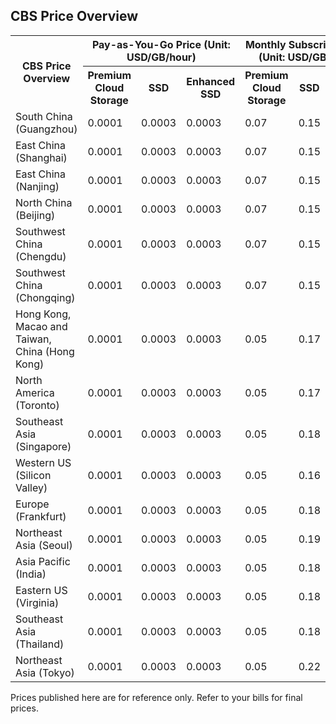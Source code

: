 <span id="CBS"></span>
## CBS Price Overview
<table>
	<tbody>
		<tr>
            <th style="width: 10%;" rowspan="2">CBS Price Overview</th>
            <th style="width: 50%;" colspan="3">Pay-as-You-Go Price (Unit: USD/GB/hour)</th>
            <th style="width: 50%;" colspan="3">Monthly Subscription Price (Unit: USD/GB/month)</th>
     </tr>
      <tr>
                <th>Premium Cloud Storage</th>
                <th>SSD</th>
                <th>Enhanced SSD</th>
                <th>Premium Cloud Storage</th>
                <th>SSD</th>
<th>Enhanced SSD</th>
            </tr>
            <tr>
                <td>South China (Guangzhou)</td>
                <td>0.0001</td>
                <td>0.0003</td>
                <td>0.0003</td>
                <td>0.07</td>
                <td>0.15</td>
                <td>0.15</td>
            </tr>
            <tr>
                <td>East China (Shanghai)</td>
                <td>0.0001</td>
                <td>0.0003</td>
                <td>0.0003</td>
                <td>0.07</td>
                <td>0.15</td>
                <td>0.15</td>
            </tr>    
                   <tr>
                <td>East China (Nanjing)</td>
                <td>0.0001</td>
                <td>0.0003</td>
                <td>0.0003</td>
                <td>0.07</td>
                <td>0.15</td>
                <td>0.15</td>
            </tr> 
            <tr>
                <td>North China (Beijing)</td>
                <td>0.0001</td>
                <td>0.0003</td>
                <td>0.0003</td>
                <td>0.07</td>
                <td>0.15</td>
                <td>0.15</td>
            </tr>
            <tr>
                <td>Southwest China (Chengdu)</td>
                <td>0.0001</td>
                <td>0.0003</td>
                <td>0.0003</td>
                <td>0.07</td>
                <td>0.15</td>
                <td>0.15</td>
            </tr>
            <tr>
                <td>Southwest China (Chongqing)</td>
                <td>0.0001</td>
                <td>0.0003</td>
                <td>0.0003</td>
                <td>0.07</td>
                <td>0.15</td>
                <td>0.15</td>
            </tr>
            <tr>
                <td>Hong Kong, Macao and Taiwan, China (Hong Kong)</td>
                <td>0.0001</td>
                <td>0.0003</td>
                <td>0.0003</td>
                <td>0.05</td>
                <td>0.17</td>
                <td>0.17</td>
            </tr>
            <tr>
                <td>North America (Toronto)</td>
                <td>0.0001</td>
                <td>0.0003</td>
                <td>0.0003</td>
                <td>0.05</td>
                <td>0.17</td>
                <td>0.17</td>
            </tr>
            <tr>
                <td>Southeast Asia (Singapore)</td>
                <td>0.0001</td>
                <td>0.0003</td>
                <td>0.0003</td>
                <td>0.05</td>
                <td>0.18</td>
                <td>0.18</td>
            </tr>
            <tr>
                <td>Western US (Silicon Valley)</td>
                <td>0.0001</td>
                <td>0.0003</td>
                <td>0.0003</td>
                <td>0.05</td>
                <td>0.16</td>
                <td>0.16</td>
            </tr>
            <tr>
                <td>Europe (Frankfurt)</td>
                <td>0.0001</td>
                <td>0.0003</td>
                <td>0.0003</td>
                <td>0.05</td>
                <td>0.18</td>
                <td>0.18</td>
            </tr>
            <tr>
                <td>Northeast Asia (Seoul)</td>
               <td>0.0001</td>
                <td>0.0003</td>
                <td>0.0003</td>
                <td>0.05</td>
                <td>0.19</td>
                <td>0.19</td>
            </tr>
            <tr>
                <td>Asia Pacific (India)</td>
                <td>0.0001</td>
                <td>0.0003</td>
                <td>0.0003</td>
                <td>0.05</td>
                <td>0.18</td>
                <td>0.18</td>
            </tr>
            <tr>
                <td>Eastern US (Virginia)</td>
                <td>0.0001</td>
                <td>0.0003</td>
                <td>0.0003</td>
                <td>0.05</td>
                <td>0.18</td>
                <td>0.18</td>
            </tr>
            <tr>
                <td>Southeast Asia (Thailand)</td>
                <td>0.0001</td>
                <td>0.0003</td>
                <td>0.0003</td>
                <td>0.05</td>
                <td>0.18</td>
                <td>0.18</td>
            </tr>
            <tr>
                <td>Northeast Asia (Tokyo)</td>
                <td>0.0001</td>
                <td>0.0003</td>
                <td>0.0003</td>
                <td>0.05</td>
                <td>0.22</td>
                <td>0.22</td>
            </tr>
        </tbody>
    </table>
Prices published here are for reference only. Refer to your bills for final prices.
